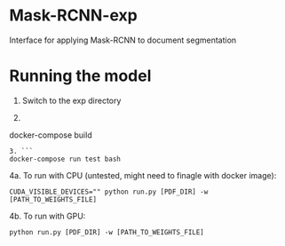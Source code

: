 # Mask-RCNN-exp
Interface for applying Mask-RCNN to document segmentation

# Running the model

1. Switch to the exp directory
2. ```
docker-compose build
```
3. ```
docker-compose run test bash
```
4a. To run with CPU (untested, might need to finagle with docker image):
```
CUDA_VISIBLE_DEVICES="" python run.py [PDF_DIR] -w [PATH_TO_WEIGHTS_FILE]
```

4b. To run with GPU:

```
python run.py [PDF_DIR] -w [PATH_TO_WEIGHTS_FILE]
```

